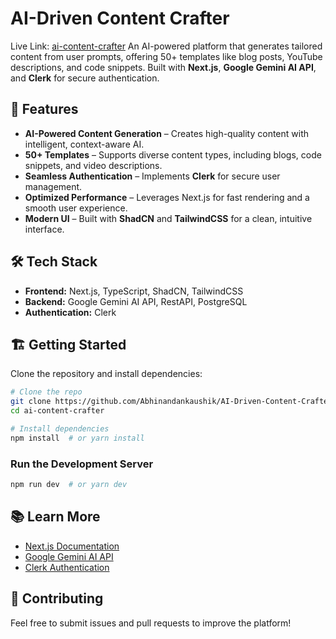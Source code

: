 # AI-Driven Content Crafter
Live Link: [ai-content-crafter](https://ai-content-crafter-theta.vercel.app/)
An AI-powered platform that generates tailored content from user prompts, offering 50+ templates like blog posts, YouTube descriptions, and code snippets. Built with **Next.js**, **Google Gemini AI API**, and **Clerk** for secure authentication.

## 🚀 Features

- **AI-Powered Content Generation** – Creates high-quality content with intelligent, context-aware AI.
- **50+ Templates** – Supports diverse content types, including blogs, code snippets, and video descriptions.
- **Seamless Authentication** – Implements **Clerk** for secure user management.
- **Optimized Performance** – Leverages Next.js for fast rendering and a smooth user experience.
- **Modern UI** – Built with **ShadCN** and **TailwindCSS** for a clean, intuitive interface.

## 🛠 Tech Stack

- **Frontend:** Next.js, TypeScript, ShadCN, TailwindCSS
- **Backend:** Google Gemini AI API, RestAPI, PostgreSQL
- **Authentication:** Clerk

## 🏗 Getting Started

Clone the repository and install dependencies:

```bash
# Clone the repo
git clone https://github.com/Abhinandankaushik/AI-Driven-Content-Crafter.git
cd ai-content-crafter

# Install dependencies
npm install  # or yarn install
```

### Run the Development Server

```bash
npm run dev  # or yarn dev
```


## 📚 Learn More

- [Next.js Documentation](https://nextjs.org/docs)
- [Google Gemini AI API](https://ai.google.dev)
- [Clerk Authentication](https://clerk.dev)

## 🤝 Contributing

Feel free to submit issues and pull requests to improve the platform!
